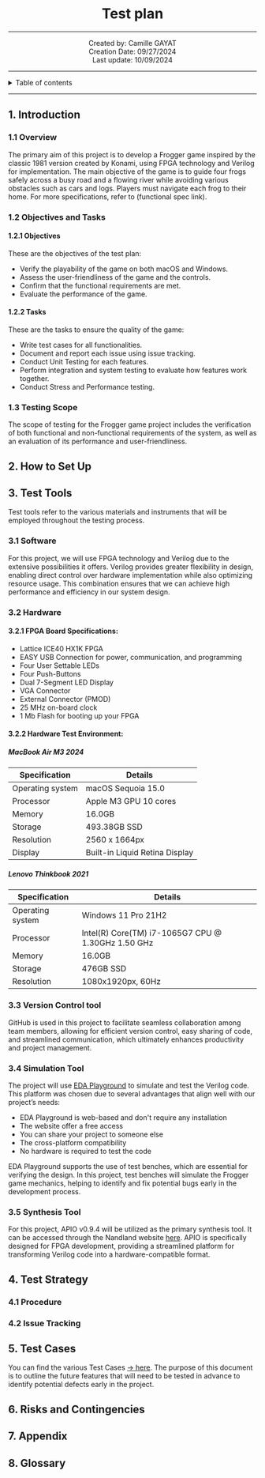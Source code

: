 
<h1 align="center"> Test plan </h1>

---

<p align="center"> 
Created by: Camille GAYAT <br> Creation Date: 09/27/2024 <br> Last update: 10/09/2024
</p>

---

<details>

<summary>Table of contents</summary>

- [1. Introduction](#1-introduction)
    - [1.1 Overview](#11-overview)
    - [1.2 Objectives and Tasks](#12-objectives-and-tasks)
        - [1.2.1 Objectives](#121-objectives)
        - [1.2.2 Tasks](#122-tasks)
    - [1.3 Testing Scope](#13-testing-scope)
- [2. How to Set Up](#2-how-to-set-up)
- [3. Test Tools](#3-test-tools)
    - [3.1 Software](#31-software)
    - [3.2 Hardware](#32-hardware)
        - [3.2.1 FPGA Board Specifications](#321-fpga-board-specifications)
        - [3.2.2 Hardware Test Environment](#322-hardware-test-environment)
    - [3.3 Version Control Tool](#33-version-control-tool)
    - [3.4 Simulation Tool](#34-simulation-tool)
    - [3.5 Synthesis Tool](#35-synthesis-tool)
- [4. Test Strategy](#4-test-strategy)
    - [4.1 Procedure](#41-procedure)
    - [4.2 Issue Tracking](#42-issue-tracking)
- [5. Test Cases](#5-test-cases)
- [6. Risks and Contingencies](#6-risks-and-contingencies)
- [7. Appendix](#7-appendix)
- [8. Glossary](#8-glossary)

</details>

---

## 1. Introduction

### 1.1 Overview

The primary aim of this project is to develop a Frogger game inspired by the classic 1981 version created by Konami, using FPGA technology and Verilog for implementation. The main objective of the game is to guide four frogs safely across a busy road and a flowing river while avoiding various obstacles such as cars and logs. Players must navigate each frog to their home. For more specifications, refer to (functional spec link).

### 1.2 Objectives and Tasks

#### 1.2.1 Objectives

These are the objectives of the test plan:

- Verify the playability of the game on both macOS and Windows.
- Assess the user-friendliness of the game and the controls.
- Confirm that the functional requirements are met.
- Evaluate the performance of the game.

#### 1.2.2 Tasks

These are the tasks to ensure the quality of the game:

- Write test cases for all functionalities.
- Document and report each issue using issue tracking.
- Conduct Unit Testing for each features.
- Perform integration and system testing to evaluate how features work together.
- Conduct Stress and Performance testing.

### 1.3 Testing Scope

The scope of testing for the Frogger game project includes the verification of both functional and non-functional requirements of the system, as well as an evaluation of its performance and user-friendliness.

## 2. How to Set Up

## 3. Test Tools

Test tools refer to the various materials and instruments that will be employed throughout the testing process.

### 3.1 Software

For this project, we will use FPGA technology and Verilog due to the extensive possibilities it offers. Verilog provides greater flexibility in design, enabling direct control over hardware implementation while also optimizing resource usage. This combination ensures that we can achieve high performance and efficiency in our system design.

### 3.2 Hardware

#### 3.2.1 FPGA Board Specifications:

- Lattice ICE40 HX1K FPGA
- EASY USB Connection for power, communication, and programming
- Four User Settable LEDs
- Four Push-Buttons
- Dual 7-Segment LED Display
- VGA Connector
- External Connector (PMOD)
- 25 MHz on-board clock
- 1 Mb Flash for booting up your FPGA

#### 3.2.2 Hardware Test Environment:

##### MacBook Air M3 2024

| Specification | Details|
|---------------|--------|
| Operating system | macOS Sequoia 15.0 |
| Processor | Apple M3 GPU 10 cores|
| Memory | 16.0GB |
| Storage | 493.38GB SSD|
| Resolution | 2560 x 1664px |
| Display | Built-in Liquid Retina Display |

##### Lenovo Thinkbook 2021

| Specification | Details|
|---------------|--------|
| Operating system | Windows 11 Pro 21H2 |
| Processor | Intel(R) Core(TM) i7-1065G7 CPU @ 1.30GHz   1.50 GHz |
| Memory | 16.0GB |
| Storage | 476GB SSD |
| Resolution | 1080x1920px,  60Hz |

### 3.3 Version Control tool

GitHub is used in this project to facilitate seamless collaboration among team members, allowing for efficient version control, easy sharing of code, and streamlined communication, which ultimately enhances productivity and project management.

### 3.4 Simulation Tool

The project will use [EDA Playground](https://www.edaplayground.com) to simulate and test the Verilog code. This platform was chosen due to several advantages that align well with our project’s needs:
- EDA Playground is web-based and don't require any installation
- The website offer a free access
- You can share your project to someone else
- The cross-platform compatibility
- No hardware is required to test the code

EDA Playground supports the use of test benches, which are essential for verifying the design. In this project, test benches will simulate the Frogger game mechanics, helping to identify and fix potential bugs early in the development process.

### 3.5 Synthesis Tool

For this project, APIO v0.9.4 will be utilized as the primary synthesis tool. It can be accessed through the Nandland website [here](https://nandland.com/set-up-apio-fpga-build-and-program/). APIO is specifically designed for FPGA development, providing a streamlined platform for transforming Verilog code into a hardware-compatible format.

## 4. Test Strategy

### 4.1 Procedure


### 4.2 Issue Tracking

## 5. Test Cases

You can find the various Test Cases [→ here](https://docs.google.com/spreadsheets/d/19hOothj9DaywUXqyfjia2evk6Djy2kNbEhjEEK4RGDQ/edit?usp=sharing). The purpose of this document is to outline the future features that will need to be tested in advance to identify potential defects early in the project.

## 6. Risks and Contingencies

## 7. Appendix

## 8. Glossary